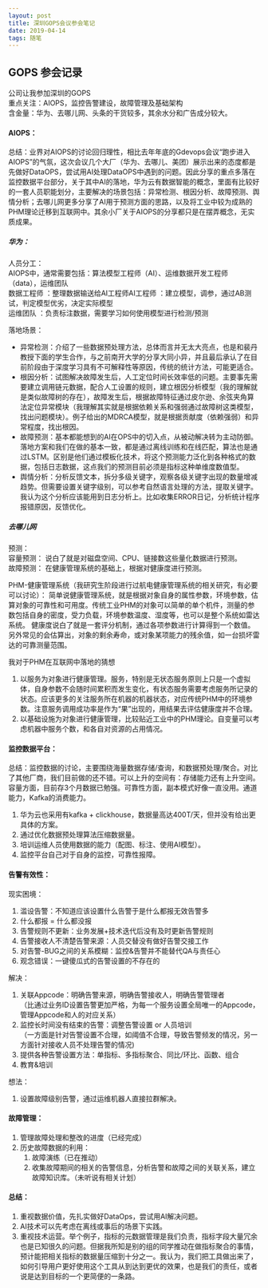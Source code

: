 ```yaml
---
layout: post
title: 深圳GOPS会议参会笔记
date: 2019-04-14
tags: 随笔
---
```


## GOPS 参会记录

公司让我参加深圳的GOPS<br>重点关注：AIOPS，监控告警建设，故障管理及基础架构<br>含金量：华为、去哪儿网、头条的干货较多，其余水分和广告成分较大。

#### AIOPS：

​    总结：业界对AIOPS的讨论回归理性，相比去年年底的Gdevops会议“跑步进入AIOPS”的气氛，这次会议几个大厂（华为、去哪儿、美团）展示出来的态度都是先做好DataOPS，尝试用AI处理DataOPS中遇到的问题。因此分享的重点多落在监控数据平台部分，关于其中AI的落地，华为云有数据智能的概念，里面有比较好的一套人员职能划分，主要解决的场景包括：异常检测、根因分析、故障预测、舆情分析；去哪儿网更多分享了AI用于预测方面的思路，以及将工业中较为成熟的PHM理论迁移到互联网中。其余小厂关于AIOPS的分享都只是在摆弄概念，无实质成果。

##### 华为：

人员分工：<br>AIOPS中，通常需要包括：算法模型工程师（AI）、运维数据开发工程师（data），运维团队<br>数据工程师	：整理数据输送给AI工程师AI工程师	：建立模型，调参，通过AB测试，判定模型优劣，决定实际模型<br>运维团队	：负责标注数据，需要学习如何使用模型进行检测/预测

落地场景：

+ 异常检测：介绍了一些数据预处理方法，总体而言并无太大亮点，也是和裴丹教授下面的学生合作，与之前南开大学的分享大同小异，并且最后承认了在目前阶段由于深度学习具有不可解释性等原因，传统的统计方法，可能更适合。
+ 根因分析：试图解决故障发生后，人工定位时间长效率低的问题。主要事先需要建立调用链元数据，配合人工设置的规则，建立根因分析模型（我的理解就是类似故障树的存在），故障发生后，根据故障特征通过皮尔逊、余弦夹角算法定位异常模块（我理解其实就是根据依赖关系和强弱通过故障树这类模型，找出问题模块）。例子给出的MDRCA模型，就是根据贡献度（依赖强弱）和异常程度，找出根因。
+ 故障预测：基本都能想到的AI在OPS中的切入点，从被动解决转为主动防御。落地方案和我们在做的基本一致，都是通过离线训练和在线匹配，算法也是通过LSTM。区别是他们通过模板化技术，将这个预测能力泛化到各种格式的数据，包括日志数据，这点我们的预测目前必须是指标这种单维度数值型。
+ 舆情分析：分析反馈文本，拆分多级关键字，观察各级关键字出现的数量增减趋势。但需要设置关键字级别，可以参考自然语言处理的方法，提取关键字。我认为这个分析应该能用到日志分析上。比如收集ERROR日记，分析统计程序报错原因，反馈优化。   

##### 去哪儿网

预测：<br>容量预测：	说白了就是对磁盘空间、CPU、链接数这些量化数据进行预测。<br>故障预测：	在健康管理系统的基础上，根据对健康度进行预测。

PHM-健康管理系统（我研究生阶段进行过航电健康管理系统的相关研究，有必要可以讨论）：
简单说健康管理系统，就是根据对象自身的属性参数，环境参数，估算对象的可靠性和可用度。传统工业PHM的对象可以简单的单个机件，测量的参数包括自身的密度，受力负载，环境参数温度、湿度等，也可以是整个系统如雷达系统。
健康度说白了就是一套评分机制，通过各项参数进行计算得到一个数值。另外常见的会估算出，对象的剩余寿命，或对象某项能力的残余值，如一台损坏雷达的可靠测量范围。

我对于PHM在互联网中落地的猜想

1. 以服务为对象进行健康管理。服务，特别是无状态服务原则上只是一个虚拟体，自身参数不会随时间累积而发生变化，有状态服务需要考虑服务所记录的状态。应该更多的关注服务所在机器的机器状态，对应传统PHM中的环境参数。注意服务调用成功率是作为“果”出现的，用结果去评估健康度并不合理。
2.  以基础设施为对象进行健康管理，比较贴近工业中的PHM理论。自变量可以考虑机器中服务个数，和各自对资源的占用情况。

#### 监控数据平台：

总结：监控数据的讨论，主要围绕海量数据存储/查询，和数据预处理/聚合。对比了其他厂商，我们目前做的还不错。可以上升的空间有：存储能力还有上升空间。容量方面，目前存3个月数据已勉强。可靠性方面，副本模式好像一直没用。通道能力，Kafka的消费能力。

1. 华为云也采用有kafka + clickhouse，数据量高达400T/天，但并没有给出更具体的方案。
2. 通过优化数据预处理算法压缩数据量。
3. 培训运维人员使用数据的能力（配图、标注、使用AI模型）。
4. 监控平台自己对于自身的监控，可靠性报障。

#### 告警有效性：

现实困境：	

1. 滥设告警：不知道应该设置什么告警于是什么都报无效告警多
2. 什么都报 = 什么都没报
3. 告警规则不更新：业务发展+技术迭代后没有及时更新告警规则
4. 告警接收人不清楚告警来源：人员交替没有做好告警交接工作
5. 对告警-BUG之间的关系模糊：监控&告警并不能替代QA与责任心
6. 观念错误：一键傻瓜式的告警设置的不存在的

解决：

1. 关联Appcode：明确告警来源，明确告警接收人，明确告警管理者<br>（比通过业务ID设置告警更加严格，为每一个服务设置全局唯一的Appcode，管理Appcode和人的对应关系）
2. 监控长时间没有结束的告警：调整告警设置 or 人员培训<br>（一方面是针对告警设置不合理，如阈值不合理，导致告警频发的情况，另一方面针对接收人员不处理告警的情况)
3. 提供各种告警设置方法：单指标、多指标聚合、同比/环比、函数、组合
4. 教育&培训

想法：

1. 设置故障级别告警，通过运维机器人直接拉群解决。

#### 故障管理：

1. 管理故障处理和整改的进度（已经完成）
2. 历史故障数据的利用：
   1. 故障演练（已在推动）
   2. 收集故障期间的相关的告警信息，分析告警和故障之间的关联关系，建立故障知识库。（未听说有相关计划）

 #### 总结：

1. 重视数据价值，先扎实做好DataOps，尝试用AI解决问题。
2. AI技术可以先考虑在离线或事后的场景下实践。
3. 重视技术运营。举个例子，指标的元数据管理是我们负责，指标字段大量冗余也是已知很久的问题。但据我所知是别的组的同学推动在做指标聚合的事情，预计能把相关指标的数据量压缩到十分之一。我认为，我们把工具做出来了，如何引导用户更好使用这个工具从到达到更优的效果，也是我们的责任，或者说是达到目标的一个更简便的一条路。
